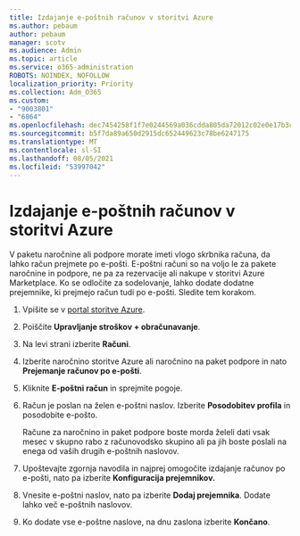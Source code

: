 ```yaml
---
title: Izdajanje e-poštnih računov v storitvi Azure
ms.author: pebaum
author: pebaum
manager: scotv
ms.audience: Admin
ms.topic: article
ms.service: o365-administration
ROBOTS: NOINDEX, NOFOLLOW
localization_priority: Priority
ms.collection: Adm_O365
ms.custom:
- "9003801"
- "6864"
ms.openlocfilehash: dec7454258f1f7e0244569a036cdda805da72012c02e0e17b3c1d192f0a2639e
ms.sourcegitcommit: b5f7da89a650d2915dc652449623c78be6247175
ms.translationtype: MT
ms.contentlocale: sl-SI
ms.lasthandoff: 08/05/2021
ms.locfileid: "53997042"
---
```

# <a name="azure-email-invoicing"></a>Izdajanje e-poštnih računov v storitvi Azure

V paketu naročnine ali podpore morate imeti vlogo skrbnika računa, da lahko račun prejmete po e-pošti. E-poštni računi so na voljo le za pakete naročnine in podpore, ne pa za rezervacije ali nakupe v storitvi Azure Marketplace. Ko se odločite za sodelovanje, lahko dodate dodatne prejemnike, ki prejmejo račun tudi po e-pošti. Sledite tem korakom.

1. Vpišite se v [portal storitve Azure](https://portal.azure.com/).
2. Poiščite **Upravljanje stroškov + obračunavanje**.
3. Na levi strani izberite **Računi**.
4. Izberite naročnino storitve Azure ali naročnino na paket podpore in nato **Prejemanje računov po e-pošti**.
5. Kliknite **E-poštni račun** in sprejmite pogoje.
6. Račun je poslan na želen e-poštni naslov. Izberite **Posodobitev profila** in posodobite e-pošto.  

    Račune za naročnino in paket podpore boste morda želeli dati vsak mesec v skupno rabo z računovodsko skupino ali pa jih boste poslali na enega od vaših drugih e-poštnih naslovov.  

7. Upoštevajte zgornja navodila in najprej omogočite izdajanje računov po e-pošti, nato pa izberite **Konfiguracija prejemnikov.**
8. Vnesite e-poštni naslov, nato pa izberite **Dodaj prejemnika**. Dodate lahko več e-poštnih naslovov.
9. Ko dodate vse e-poštne naslove, na dnu zaslona izberite **Končano**.
